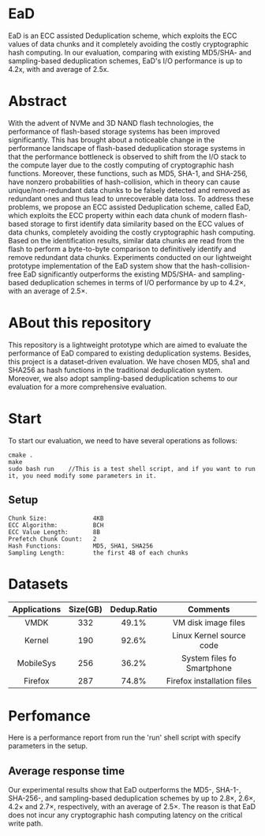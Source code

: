 # EaD

EaD is an ECC assisted Deduplication scheme, which exploits the ECC values of data chunks and it completely avoiding the
costly cryptographic hash computing. In our evaluation, comparing with existing MD5/SHA- and sampling-based 
deduplication schemes, EaD's I/O performance is up to 4.2x, with and average of 2.5x.

# Abstract

With the advent of NVMe and 3D NAND flash technologies, the performance of flash-based storage systems has been improved
significantly. This has brought about a noticeable change in the performance landscape of flash-based deduplication 
storage systems in that the performance bottleneck is observed to shift from the I/O stack to the compute layer due to
the costly computing of cryptographic hash functions. Moreover, these functions, such as MD5, SHA-1, and SHA-256, have 
nonzero probabilities of hash-collision, which in theory can cause unique/non-redundant data chunks to be falsely 
detected and removed as redundant ones and thus lead to unrecoverable data loss. To address these problems, we propose 
an ECC assisted Deduplication scheme, called EaD, which exploits the ECC property within each data chunk of modern 
flash-based storage to first identify data similarity based on the ECC values of data chunks, completely avoiding the 
costly cryptographic hash computing. Based on the identification results, similar data chunks are read from the flash to
perform a byte-to-byte comparison to definitively identify and remove redundant data chunks. Experiments conducted on 
our lightweight prototype implementation of the EaD system show that the hash-collision-free EaD significantly 
outperforms the existing MD5/SHA- and sampling-based deduplication schemes in terms of I/O performance by up to 4.2×, 
with an average of 2.5×.

# ABout this repository

This repository is a lightweight prototype which are aimed to evaluate the performance of EaD compared to existing 
deduplication systems. Besides, this project is a dataset-driven evaluation. We have chosen MD5, sha1 
and SHA256 as hash functions in the traditional deduplication system. Moreover, we also adopt sampling-based 
deduplication schems to our evaluation for a more comprehensive evaluation.


# Start

To start our evaluation, we need to have several operations as follows:

    cmake .
    make
    sudo bash run    //This is a test shell script, and if you want to run it, you need modify some parameters in it.


## Setup

    Chunk Size:             4KB
    ECC Algorithm:          BCH
    ECC Value Length:       8B
    Prefetch Chunk Count:   2
    Hash Functions:         MD5, SHA1, SHA256
    Sampling Length:        the first 4B of each chunks

# Datasets



| Applications | Size(GB) | Dedup.Ratio | Comments |  
| :-------------: |:-------------:| :-----:| :------: |
| VMDK | 332 | 49.1% | VM disk image files |
| Kernel | 190 | 92.6% | Linux Kernel source code |
| MobileSys | 256 | 36.2% | System files fo Smartphone |
| Firefox | 287 | 74.8% | Firefox installation files |


# Perfomance

Here is a performance report from run the 'run' shell script with specify parameters in the setup.

## Average response time 

Our experimental results show that EaD outperforms the MD5-, SHA-1-, SHA-256-, and sampling-based deduplication schemes 
by up to 2.8×, 2.6×, 4.2× and 2.7×, respectively, with an average of 2.5×. The reason is that EaD does not incur any 
cryptographic hash computing latency on the critical write path.




